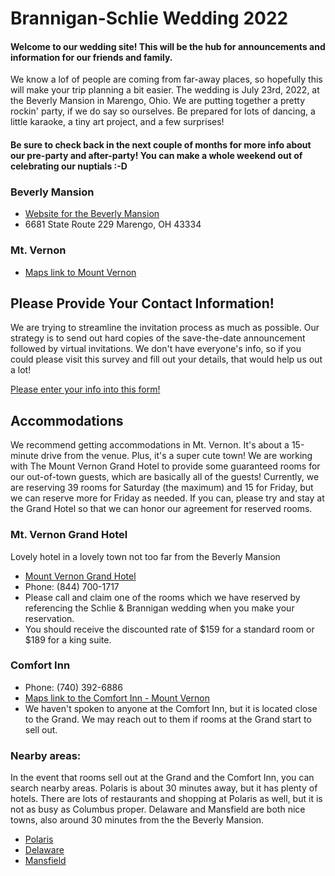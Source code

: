 # Brannigan-Schlie Wedding 2022

#### Welcome to our wedding site! This will be the hub for announcements and information for our friends and family. 
We know a lof of people are coming from far-away places, so hopefully this will make your trip planning a bit easier. The wedding is July 23rd, 2022, at the Beverly Mansion in Marengo, Ohio. We are putting together a pretty rockin' party, if we do say so ourselves. Be prepared for lots of dancing, a little karaoke, a tiny art project, and a few surprises!

#### Be sure to check back in the next couple of months for more info about our pre-party and after-party! You can make a whole weekend out of celebrating our nuptials :-D

### Beverly Mansion 
- [Website for the Beverly Mansion](https://www.thebeverlymansion.com/) 
- 6681 State Route 229 Marengo, OH 43334

### Mt. Vernon
- [Maps link to Mount Vernon](https://goo.gl/maps/aywnEZDnatqW1mQB9)

## Please Provide Your Contact Information!

We are trying to streamline the invitation process as much as possible. Our strategy is to send out hard copies of the save-the-date announcement followed by virtual invitations. We don't have everyone's info, so if you could please visit this survey and fill out your details, that would help us out a lot! 

[Please enter your info into this form!](https://forms.gle/89jTjq2sajK3rNXZ7)

## Accommodations

We recommend getting accommodations in Mt. Vernon. It's about a 15-minute drive from the venue. Plus, it's a super cute town! We are working with The Mount Vernon Grand Hotel to provide some guaranteed rooms for our out-of-town guests, which are basically all of the guests! Currently, we are reserving 39 rooms for Saturday (the maximum) and 15 for Friday, but we can reserve more for Friday as needed. If you can, please try and stay at the Grand Hotel so that we can honor our agreement for reserved rooms. 

### Mt. Vernon Grand Hotel

Lovely hotel in a lovely town not too far from the Beverly Mansion 
- [Mount Vernon Grand Hotel](https://www.mountvernongrand.com/)
- Phone: (844) 700-1717
- Please call and claim one of the rooms which we have reserved by referencing the Schlie & Brannigan wedding when you make your reservation.
- You should receive the discounted rate of $159 for a standard room or $189 for a king suite.

### Comfort Inn
- Phone: (740) 392-6886
- [Maps link to the Comfort Inn - Mount Vernon](https://goo.gl/maps/FecDdsAZ37bGDb1W6)
- We haven't spoken to anyone at the Comfort Inn, but it is located close to the Grand. We may reach out to them if rooms at the Grand start to sell out.

### Nearby areas:
In the event that rooms sell out at the Grand and the Comfort Inn, you can search nearby areas. Polaris is about 30 minutes away, but it has plenty of hotels. There are lots of restaurants and shopping at Polaris as well, but it is not as busy as Columbus proper. Delaware and Mansfield are both nice towns, also around 30 minutes from the the Beverly Mansion. 

- [Polaris](https://www.google.com/maps/search/Hotels/@40.1456238,-82.9908124,15z/data=!3m1!4b1!4m8!2m7!3m6!1sHotels!2sPolaris+Fashion+Place,+1500+Polaris+Pkwy,+Columbus,+OH+43240!3s0x8838f54190800c29:0xa9f1bd1cd983f3f7!4m2!1d-82.9820576!2d40.1456242)
- [Delaware](https://www.google.com/maps/search/delaware+oh+hotels/@40.2930081,-83.0891278,14z/data=!3m1!4b1)
- [Mansfield](https://www.google.com/maps/search/Hotels/@40.7661275,-82.5936791,12z/data=!3m1!4b1)
